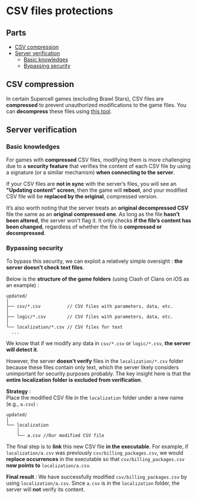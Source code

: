 # CSV files protections

## Parts
- [CSV compression](#csv-compression)
- [Server verification](#server-verification)
  - [Basic knowledges](#basic-knowledges)
  - [Bypassing security](#bypassing-security)

## CSV compression

In certain Supercell games (excluding Brawl Stars), CSV files are **compressed** to prevent unauthorized modifications to the game files. 
You can **decompress** these files using [this tool](https://github.com/xcoder-tool/XCoder).

## Server verification

### Basic knowledges
For games with **compressed** CSV files, modifying them is more challenging due to a **security feature** that verifies the content of each CSV file by using a signature (or a similar mechanism) **when connecting to the server**.  

If your CSV files are **not in sync** with the server’s files, you will see an **"Updating content" screen**, then the game will **reboot**, and your modified CSV file will be **replaced by the original**, compressed version.  

It’s also worth noting that the server treats an **original decompressed CSV** file the same as an **original compressed one**. As long as the file **hasn’t been altered**, the server won’t flag it. It only checks **if the file’s content has been changed**, regardless of whether the file is **compressed or decompressed**.

### Bypassing security
To bypass this security, we can exploit a relatively simple oversight : **the server doesn’t check text files**. 

Below is the **structure of the game folders** (using Clash of Clans on iOS as an example) :
``` text
updated/
│
├── csv/*.csv          // CSV files with parameters, data, etc.
│
├── logic/*.csv        // CSV files with parameters, data, etc.
│
└── localization/*.csv // CSV files for text
  ...
```

We know that if we modify any data in `csv/*.csv` or `logic/*.csv`, **the server will detect it**.    

However, the server **doesn’t verify** files in the `localization/*.csv` folder because these files contain only text, which the server likely considers unimportant for security purposes probably. The key insight here is that the **entire localization folder is excluded from verification**.

**Strategy** :  
Place the modified CSV file in the `localization` folder under a new name (e.g., `a.csv`) :
``` text
updated/
│
└── localization
    │
    └── a.csv //Our modified CSV file
```

The final step is to **link** this new CSV file **in the executable**. For example, if `localization/a.csv` was previously `csv/billing_packages.csv`, we would **replace occurrences** in the executable so that `csv/billing_packages.csv` **now points to** `localization/a.csv`.  

**Final result** : We have successfully modified `csv/billing_packages.csv` by using `localization/a.csv`. Since `a.csv` is in the `localization` folder, the server will **not** verify its content.